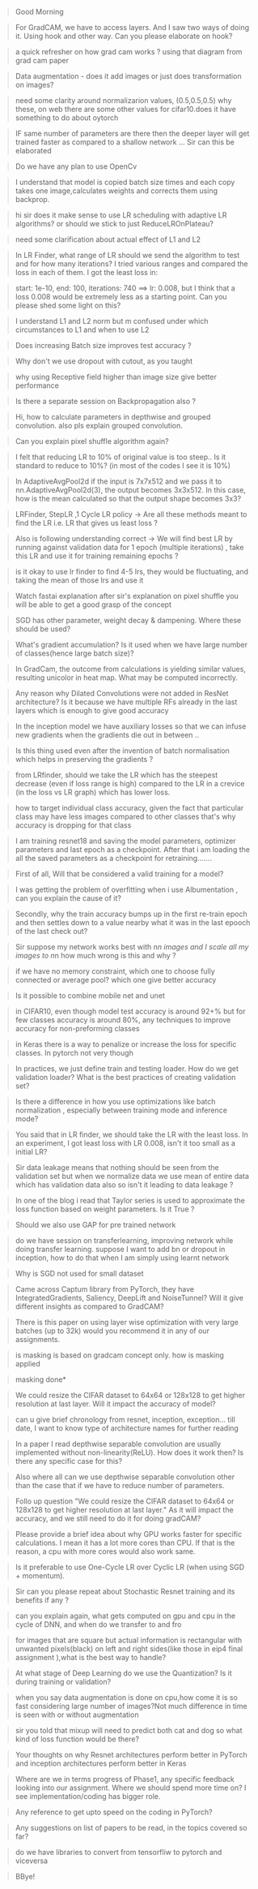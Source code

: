 
> Good Morning


> For GradCAM, we have to access layers. And I saw two ways of doing it. Using hook and other way. Can you please elaborate on hook?


> a quick refresher on how grad cam works ? using that diagram from grad cam paper


> Data augmentation - does it add images or just does transformation on images?


> need some clarity around normalizarion values, (0.5,0.5,0.5) why these, on web there are some other values for cifar10.does it have something to do about oytorch


> IF same number of parameters are there then the deeper layer will get trained faster as compared to a shallow network ... Sir can this be elaborated


> Do we have any plan to use OpenCv


> I understand that model is copied batch size times and each copy takes one image,calculates weights and corrects them using backprop.


> hi sir does it make sense to use LR scheduling with adaptive LR algorithms? or should we stick to just ReduceLROnPlateau?


> need some clarification about actual effect of L1 and L2


> In LR Finder, what range of LR should we send the algorithm to test and for how many iterations? I tried various ranges and compared the loss in each of them. I got the least loss in:


> start: 1e-10, end: 100, iterations: 740 ==> lr: 0.008, but I think that a loss 0.008 would be extremely less as a starting point. Can you please shed some light on this?


> I understand L1 and L2 norm but m confused under which circumstances to L1 and when to use L2


> Does increasing Batch size improves test accuracy ?


> Why don't we use dropout with cutout, as you taught


> why using Receptive field higher than image size give better performance


> Is there a separate session on Backpropagation also ?


> Hi, how to calculate parameters in depthwise and grouped convolution. also pls explain grouped convolution.


> Can you explain pixel shuffle algorithm again?


> I felt that reducing LR to 10% of original value is too steep.. Is it standard to reduce to 10%? (in most of the codes I see it is 10%)


> In AdaptiveAvgPool2d if the input is 7x7x512 and we pass it to nn.AdaptiveAvgPool2d(3), the output becomes 3x3x512. In this case, how is the mean calculated so that the output shape becomes 3x3?


> LRFinder, StepLR ,1 Cycle LR policy -> Are all these methods meant to find the LR i.e. LR that gives us least loss ?


> Also is following understanding correct -> We will find best LR by running against validation data for 1 epoch (multiple iterations) , take this LR and use it for training remaining epochs ?


> is it okay to use lr finder to find 4-5 lrs, they would be fluctuating, and taking the mean of those lrs and use it


> Watch fastai explanation after sir's explanation on pixel shuffle you will be able to get a good grasp of the concept


> SGD has other parameter, weight decay & dampening. Where these should be used?


> What's gradient accumulation? Is it used when we have large number of classes(hence large batch size)?


> In GradCam, the outcome from calculations is yielding similar values, resulting unicolor in heat map. What may be computed incorrectly.


> Any reason why Dilated Convolutions were not added in ResNet architecture? Is it because we have multiple RFs already in the last layers which is enough to give good accuracy


> In the inception model we have auxiliary losses so that we can infuse new gradients when the gradients die out in between ..


> Is this thing used even after the invention of batch normalisation which helps in preserving the gradients ?


> from LRfinder, should we take the LR which has the steepest decrease (even if loss range is high) compared to the LR in a crevice (in the loss vs LR graph) which has lower loss.


> how to target individual class accuracy, given the fact that particular class may have less images compared to other classes that's why accuracy is dropping for that class


> I am training resnet18 and saving the model parameters, optimizer parameters and last epoch as a checkpoint. After that i am loading the all the saved parameters as a checkpoint for retraining.......


> First of all, Will that be considered a valid training for a model?


> I was getting the problem of overfitting when i use Albumentation , can you explain the cause of it?


> Secondly, why the train accuracy bumps up in the first re-train epoch and then settles down to a value nearby what it was in the last epooch of the last check out?


> Sir suppose my network works best with n*n images and I scale all my images to n*n how much wrong is this and why ?


> if we have no memory constraint, which one to choose fully connected or average pool? which one give better accuracy


> Is it possible to combine mobile net and unet


> in CIFAR10, even though model test accuracy is around 92+% but for few classes accuracy is around 80%, any techniques to improve accuracy for non-preforming classes


> in Keras there is a way to penalize or increase the loss for specific classes. In pytorch not very though


> In practices, we just define train and testing loader. How do we get validation loader? What is the best practices of creating validation set?


> Is there a difference in how you use optimizations like batch normalization , especially between training mode and inference mode?


> You said that in LR finder, we should take the LR with the least loss. In an experiment, I got least loss with LR 0.008, isn't it too small as a initial LR?


> Sir data leakage means that nothing should be seen from the validation set but when we normalize data we use mean of entire data which has validation data also so isn't it leading to data leakage ?


> In one of the blog i read that Taylor series is used to approximate the loss function based on weight parameters. Is it True ?


> Should we also use GAP for pre trained network


> do we have session on transferlearning, improving network while doing transfer learning. suppose I want to add bn or dropout in inception, how to do that when I am simply using learnt network


> Why is SGD not used for small dataset


> Came across Captum library from PyTorch, they have IntegratedGradients, Saliency, DeepLift and NoiseTunnel? Will it give different insights as compared to GradCAM?


> There is this paper on using layer wise optimization with very large batches (up to 32k) would you recommend it in any of our assignments.


> is masking is based on gradcam concept only. how is masking applied


> masking done*


> We could resize the CIFAR dataset to 64x64 or 128x128 to get higher resolution at last layer. Will it impact the accuracy of model?


> can u give brief chronology from resnet, inception, exception... till date, I want to know type of architecture names for further reading


> In a paper I read depthwise separable convolution are usually implemented without non-linearity(ReLU). How does it work then? Is there any specific case for this?


> Also where all can we use depthwise separable convolution other than the case that if we have to reduce number of parameters.


> Follo up question "We could resize the CIFAR dataset to 64x64 or 128x128 to get higher resolution at last layer." As it will impact the accuracy, and we still need to do it for doing gradCAM?


> Please provide a brief idea about why GPU works faster for specific calculations. I mean it has a lot more cores than CPU. If that is the reason, a cpu with more cores would also work same.


> Is it preferable to use One-Cycle LR over Cyclic LR (when using SGD + momentum).


> Sir can you please repeat about Stochastic Resnet training and its benefits if any ?


> can you explain again, what gets computed on gpu and cpu in the cycle of DNN, and when do we transfer to and fro


> for images that are square but actual information is rectangular with unwanted pixels(black) on left and right sides(like those in eip4 final assignment ),what is the best way to handle?


> At what stage of Deep Learning do we use the Quantization? Is it during training or validation?


> when you say data augmentation is done on cpu,how come it is so fast considering large number of images?Not much difference in time is seen with or without augmentation


> sir you told that mixup will need to predict both cat and dog so what kind of loss function would be there?


> Your thoughts on why Resnet architectures perform better in PyTorch and inception architectures perform better in Keras


> Where are we in terms progress of Phase1, any specific feedback looking into our assignment. Where we should spend more time on? I see implementation/coding has bigger role.


> Any reference to get upto speed on the coding in PyTorch?


> Any suggestions on list of papers to be read, in the topics covered so far?


> do we have libraries to convert from tensorfliw to pytorch and viceversa


> BBye!
